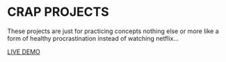 # CRAP PROJECTS

These projects are just for practicing concepts nothing else or more like a form of healthy procrastination instead of watching netflix...


[LIVE DEMO](https://mitsuj.github.io/crapprojects/)
